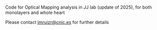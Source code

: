 Code for Optical Mapping analysis in JJ lab (update of 2025), for both monolayers and whole heart

Please contact jmruizr@cnic.es for further details
